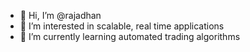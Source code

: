- 👋 Hi, I’m @rajadhan
- 👀 I’m interested in scalable, real time applications
- 🌱 I’m currently learning automated trading algorithms

<!---
rajadhan/rajadhan is a ✨ special ✨ repository because its `README.md` (this file) appears on your GitHub profile.
You can click the Preview link to take a look at your changes.
--->
